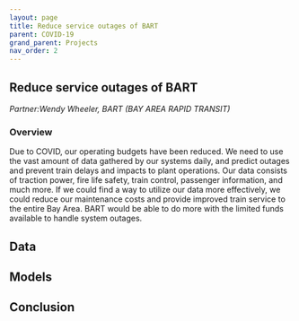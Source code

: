 ```yaml
---
layout: page
title: Reduce service outages of BART
parent: COVID-19
grand_parent: Projects 
nav_order: 2
---
```



## Reduce service outages of BART
*Partner:Wendy Wheeler, BART (BAY AREA RAPID TRANSIT)*

### Overview

Due to COVID, our operating budgets have been reduced. We need to use the vast amount of data gathered by our systems daily, and predict outages and prevent train delays and impacts to plant operations. Our data consists of traction power, fire life safety, train control, passenger information, and much more. If we could find a way to utilize our data more effectively, we could reduce our maintenance costs and provide improved train service to the entire Bay Area. BART would be able to do more with the limited funds available to handle system outages. 

## Data

## Models

## Conclusion


```python

```